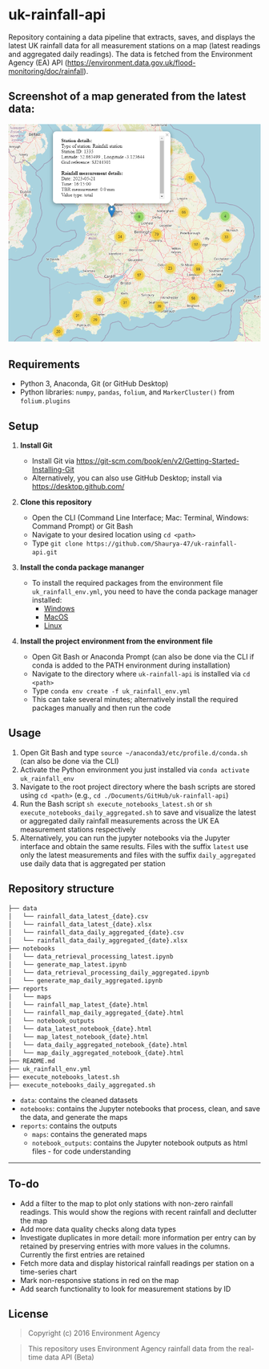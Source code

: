 # uk-rainfall-api
Repository containing a data pipeline that extracts, saves, and displays the latest UK rainfall data for all measurement stations on a map (latest readings and aggregated daily readings). The data is fetched from the Environment Agency (EA) API 
(https://environment.data.gov.uk/flood-monitoring/doc/rainfall).

## Screenshot of a map generated from the latest data:
![alt text](https://github.com/Shaurya-47/uk-rainfall-api/blob/main/map_screenshot.PNG?raw=true)

## Requirements
* Python 3, Anaconda, Git (or GitHub Desktop)
* Python libraries: `numpy`, `pandas`, `folium`, and `MarkerCluster()` from `folium.plugins`

## Setup
1. **Install Git**
	* Install Git via https://git-scm.com/book/en/v2/Getting-Started-Installing-Git
	* Alternatively, you can also use GitHub Desktop; install via https://desktop.github.com/

2. **Clone this repository**
    * Open the CLI (Command Line Interface; Mac: Terminal, Windows: Command Prompt) or Git Bash
    * Navigate to your desired location using `cd <path>`
    * Type `git clone https://github.com/Shaurya-47/uk-rainfall-api.git`

3. **Install the conda package mananger**
   * To install the required packages from the environment file `uk_rainfall_env.yml`, you need to have the conda package manager installed:
        * [Windows](https://conda.io/projects/conda/en/latest/user-guide/install/windows.html)
        * [MacOS](https://conda.io/projects/conda/en/latest/user-guide/install/macos.html)
        * [Linux](https://conda.io/projects/conda/en/latest/user-guide/install/linux.html)

4. **Install the project environment from the environment file**
    * Open Git Bash or Anaconda Prompt (can also be done via the CLI if conda is added to the PATH environment during installation)
    * Navigate to the directory where `uk-rainfall-api` is installed via `cd <path>`
    * Type `conda env create -f uk_rainfall_env.yml`
    * This can take several minutes; alternatively install the required packages manually and then run the code

## Usage

1. Open Git Bash and type `source ~/anaconda3/etc/profile.d/conda.sh` (can also be done via the CLI)
2. Activate the Python environment you just installed via `conda activate uk_rainfall_env`
3. Navigate to the root project directory where the bash scripts are stored using `cd <path>` (e.g., `cd ./Documents/GitHub/uk-rainfall-api`)
4. Run the Bash script `sh execute_notebooks_latest.sh` or `sh execute_notebooks_daily_aggregated.sh` to save and visualize the latest or aggregated daily rainfall measurements across 
the UK EA measurement stations respectively
5. Alternatively, you can run the jupyter notebooks via the Jupyter interface and obtain the same results. Files with the suffix `latest` use only the latest measurements and files with the suffix `daily_aggregated`
 use daily data that is aggregated per station

## Repository structure

```
├── data
│   └── rainfall_data_latest_{date}.csv
│   └── rainfall_data_latest_{date}.xlsx
│   └── rainfall_data_daily_aggregated_{date}.csv
│   └── rainfall_data_daily_aggregated_{date}.xlsx
├── notebooks 
│   └── data_retrieval_processing_latest.ipynb
│   └── generate_map_latest.ipynb
│   └── data_retrieval_processing_daily_aggregated.ipynb
│   └── generate_map_daily_aggregated.ipynb
├── reports
│   └── maps
│	└── rainfall_map_latest_{date}.html
│	└── rainfall_map_daily_aggregated_{date}.html
│   └── notebook_outputs
│	└── data_latest_notebook_{date}.html
│	└── map_latest_notebook_{date}.html
│	└── data_daily_aggregated_notebook_{date}.html
│	└── map_daily_aggregated_notebook_{date}.html
├── README.md
├── uk_rainfall_env.yml
├── execute_notebooks_latest.sh
├── execute_notebooks_daily_aggregated.sh
```

* `data`: contains the cleaned datasets
* `notebooks`: contains the Jupyter notebooks that process, clean, and save the data, and generate the maps
* `reports`: contains the outputs
	* `maps`: contains the generated maps
	* `notebook_outputs`: contains the Jupyter notebook outputs as html files - for code understanding

---

## To-do
* Add a filter to the map to plot only stations with non-zero rainfall readings. This would show the regions with recent rainfall and declutter the map
* Add more data quality checks along data types
* Investigate duplicates in more detail: more information per entry can by retained by preserving entries with more values in the columns. Currently the first entries are retained
* Fetch more data and display historical rainfall readings per station on a time-series chart
* Mark non-responsive stations in red on the map
* Add search functionality to look for measurement stations by ID

## License

> Copyright (c) 2016 Environment Agency

> This repository uses Environment Agency rainfall data from the real-time data API (Beta)


